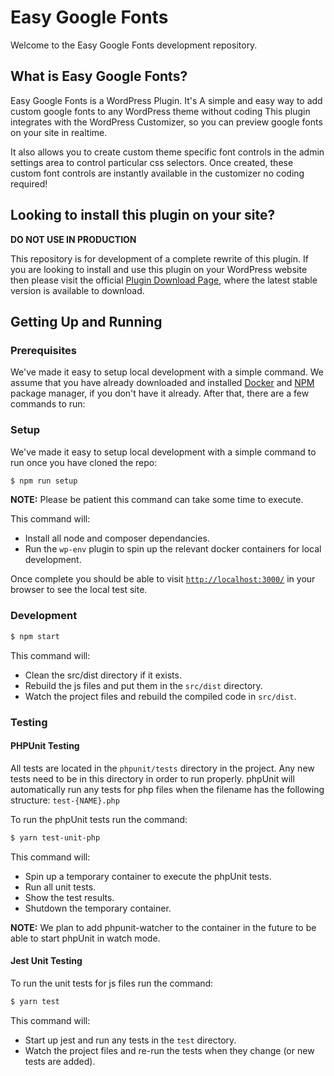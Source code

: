 <!-- [![Build Status](https://travis-ci.org/SunnyJohal/easy-google-fonts.svg?branch=master)](https://travis-ci.org/SunnyJohal/easy-google-fonts) -->

# Easy Google Fonts

Welcome to the Easy Google Fonts development repository.

## What is Easy Google Fonts?

Easy Google Fonts is a WordPress Plugin. It's A simple and easy way to add custom google fonts to any WordPress theme without coding This plugin integrates with the WordPress Customizer, so you can preview google fonts on your site in realtime.

It also allows you to create custom theme specific font controls in the admin settings area to control particular css selectors. Once created, these custom font controls are instantly available in the customizer no coding required!

## Looking to install this plugin on your site?

**DO NOT USE IN PRODUCTION**

This repository is for development of a complete rewrite of this plugin. If you are looking to install and use this plugin on your WordPress website then please visit the official [Plugin Download Page](https://wordpress.org/support/plugin/easy-google-fonts/), where the latest stable version is available to download.

## Getting Up and Running

### Prerequisites

We've made it easy to setup local development with a simple command. We assume that you have already downloaded and installed [Docker](https://www.docker.com/products/docker-desktop) and [NPM](https://www.npmjs.com/get-npm) package manager, if you don't have it already. After that, there are a few commands to run:

### Setup

We've made it easy to setup local development with a simple command to run once you have cloned the repo:

```sh
$ npm run setup
```

**NOTE:** Please be patient this command can take some time to execute.

This command will:

- Install all node and composer dependancies.
- Run the `wp-env` plugin to spin up the relevant docker containers for local development.

Once complete you should be able to visit [`http://localhost:3000/`](http://localhost:3000/) in your browser to see the local test site.

### Development

```sh
$ npm start
```

This command will:

- Clean the src/dist directory if it exists.
- Rebuild the js files and put them in the `src/dist` directory.
- Watch the project files and rebuild the compiled code in `src/dist`.

### Testing

#### PHPUnit Testing

All tests are located in the `phpunit/tests` directory in the project. Any new tests need to be in this directory in order to run properly. phpUnit will automatically run any tests for php files when the filename has the following structure: `test-{NAME}.php`

To run the phpUnit tests run the command:

```sh
$ yarn test-unit-php
```

This command will:

- Spin up a temporary container to execute the phpUnit tests.
- Run all unit tests.
- Show the test results.
- Shutdown the temporary container.

**NOTE:** We plan to add phpunit-watcher to the container in the future to be able to start phpUnit in watch mode.

#### Jest Unit Testing

To run the unit tests for js files run the command:

```sh
$ yarn test
```

This command will:

- Start up jest and run any tests in the `test` directory.
- Watch the project files and re-run the tests when they change (or new tests are added).
